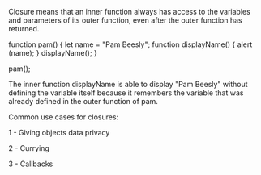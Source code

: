 Closure means that an inner function always has access to the variables and parameters of its outer function, even after the outer function has returned.

function pam() {
    let name = "Pam Beesly";
    function displayName() {
        alert (name);
    }
  displayName(); 
}

pam();

The inner function displayName is able to display "Pam Beesly" without defining the variable itself because it remembers the variable that was already defined in the outer function of pam.

Common use cases for closures:

1 - Giving objects data privacy  

2 - Currying

3 - Callbacks

